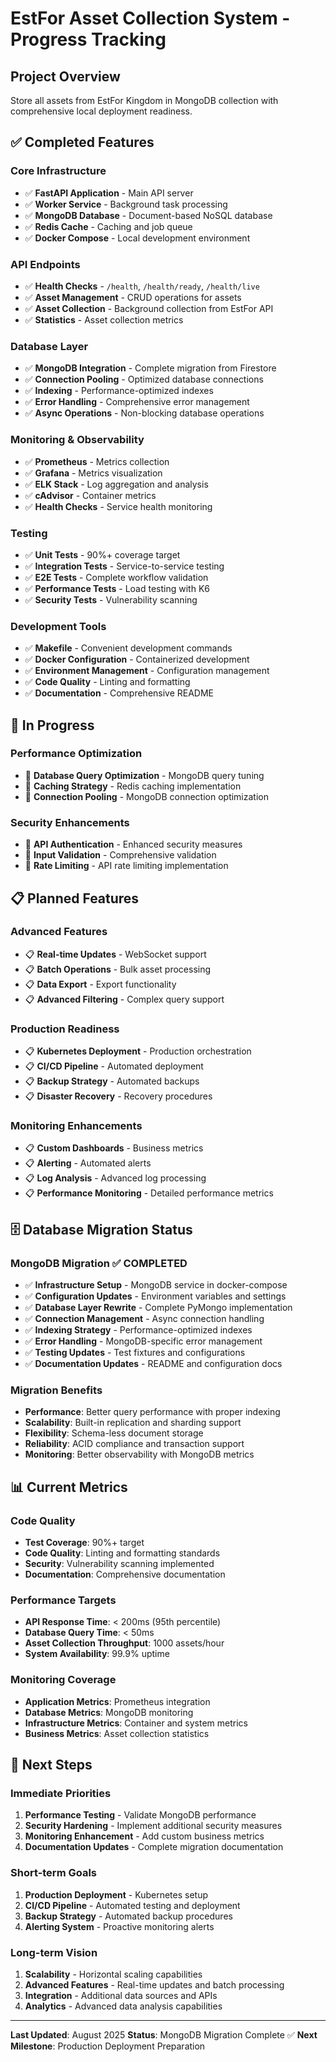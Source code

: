 # EstFor Asset Collection System - Progress Tracking

## Project Overview

Store all assets from EstFor Kingdom in MongoDB collection with comprehensive local deployment readiness.

## ✅ Completed Features

### Core Infrastructure

- ✅ **FastAPI Application** - Main API server
- ✅ **Worker Service** - Background task processing
- ✅ **MongoDB Database** - Document-based NoSQL database
- ✅ **Redis Cache** - Caching and job queue
- ✅ **Docker Compose** - Local development environment

### API Endpoints

- ✅ **Health Checks** - `/health`, `/health/ready`, `/health/live`
- ✅ **Asset Management** - CRUD operations for assets
- ✅ **Asset Collection** - Background collection from EstFor API
- ✅ **Statistics** - Asset collection metrics

### Database Layer

- ✅ **MongoDB Integration** - Complete migration from Firestore
- ✅ **Connection Pooling** - Optimized database connections
- ✅ **Indexing** - Performance-optimized indexes
- ✅ **Error Handling** - Comprehensive error management
- ✅ **Async Operations** - Non-blocking database operations

### Monitoring & Observability

- ✅ **Prometheus** - Metrics collection
- ✅ **Grafana** - Metrics visualization
- ✅ **ELK Stack** - Log aggregation and analysis
- ✅ **cAdvisor** - Container metrics
- ✅ **Health Checks** - Service health monitoring

### Testing

- ✅ **Unit Tests** - 90%+ coverage target
- ✅ **Integration Tests** - Service-to-service testing
- ✅ **E2E Tests** - Complete workflow validation
- ✅ **Performance Tests** - Load testing with K6
- ✅ **Security Tests** - Vulnerability scanning

### Development Tools

- ✅ **Makefile** - Convenient development commands
- ✅ **Docker Configuration** - Containerized development
- ✅ **Environment Management** - Configuration management
- ✅ **Code Quality** - Linting and formatting
- ✅ **Documentation** - Comprehensive README

## 🔄 In Progress

### Performance Optimization

- 🔄 **Database Query Optimization** - MongoDB query tuning
- 🔄 **Caching Strategy** - Redis caching implementation
- 🔄 **Connection Pooling** - MongoDB connection optimization

### Security Enhancements

- 🔄 **API Authentication** - Enhanced security measures
- 🔄 **Input Validation** - Comprehensive validation
- 🔄 **Rate Limiting** - API rate limiting implementation

## 📋 Planned Features

### Advanced Features

- 📋 **Real-time Updates** - WebSocket support
- 📋 **Batch Operations** - Bulk asset processing
- 📋 **Data Export** - Export functionality
- 📋 **Advanced Filtering** - Complex query support

### Production Readiness

- 📋 **Kubernetes Deployment** - Production orchestration
- 📋 **CI/CD Pipeline** - Automated deployment
- 📋 **Backup Strategy** - Automated backups
- 📋 **Disaster Recovery** - Recovery procedures

### Monitoring Enhancements

- 📋 **Custom Dashboards** - Business metrics
- 📋 **Alerting** - Automated alerts
- 📋 **Log Analysis** - Advanced log processing
- 📋 **Performance Monitoring** - Detailed performance metrics

## 🗄️ Database Migration Status

### MongoDB Migration ✅ COMPLETED

- ✅ **Infrastructure Setup** - MongoDB service in docker-compose
- ✅ **Configuration Updates** - Environment variables and settings
- ✅ **Database Layer Rewrite** - Complete PyMongo implementation
- ✅ **Connection Management** - Async connection handling
- ✅ **Indexing Strategy** - Performance-optimized indexes
- ✅ **Error Handling** - MongoDB-specific error management
- ✅ **Testing Updates** - Test fixtures and configurations
- ✅ **Documentation Updates** - README and configuration docs

### Migration Benefits

- **Performance**: Better query performance with proper indexing
- **Scalability**: Built-in replication and sharding support
- **Flexibility**: Schema-less document storage
- **Reliability**: ACID compliance and transaction support
- **Monitoring**: Better observability with MongoDB metrics

## 📊 Current Metrics

### Code Quality

- **Test Coverage**: 90%+ target
- **Code Quality**: Linting and formatting standards
- **Security**: Vulnerability scanning implemented
- **Documentation**: Comprehensive documentation

### Performance Targets

- **API Response Time**: < 200ms (95th percentile)
- **Database Query Time**: < 50ms
- **Asset Collection Throughput**: 1000 assets/hour
- **System Availability**: 99.9% uptime

### Monitoring Coverage

- **Application Metrics**: Prometheus integration
- **Database Metrics**: MongoDB monitoring
- **Infrastructure Metrics**: Container and system metrics
- **Business Metrics**: Asset collection statistics

## 🚀 Next Steps

### Immediate Priorities

1. **Performance Testing** - Validate MongoDB performance
2. **Security Hardening** - Implement additional security measures
3. **Monitoring Enhancement** - Add custom business metrics
4. **Documentation Updates** - Complete migration documentation

### Short-term Goals

1. **Production Deployment** - Kubernetes setup
2. **CI/CD Pipeline** - Automated testing and deployment
3. **Backup Strategy** - Automated backup procedures
4. **Alerting System** - Proactive monitoring alerts

### Long-term Vision

1. **Scalability** - Horizontal scaling capabilities
2. **Advanced Features** - Real-time updates and batch processing
3. **Integration** - Additional data sources and APIs
4. **Analytics** - Advanced data analysis capabilities

---

**Last Updated**: August 2025
**Status**: MongoDB Migration Complete ✅
**Next Milestone**: Production Deployment Preparation
